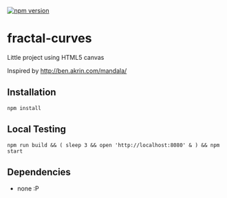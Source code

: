 [![npm version](https://badge.fury.io/js/fractal-curves.svg)](https://badge.fury.io/js/fractal-curves)

# fractal-curves

Little project using HTML5 canvas

Inspired by http://ben.akrin.com/mandala/

## Installation
`npm install`

## Local Testing
`npm run build && ( sleep 3 && open 'http://localhost:8080' & ) && npm start`

## Dependencies
- none :P
